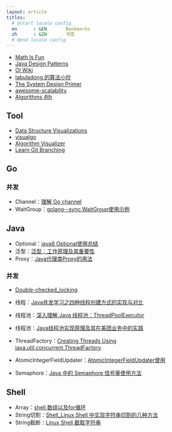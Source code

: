 ```yaml
---
layout: article
titles:
  # @start locale config
  en      : &EN       Bookmarks
  zh      : &ZH       书签
  # @end locale config
---
```


- [Math Is Fun](https://www.mathsisfun.com/index.htm)
- [Java Design Patterns](https://java-design-patterns.com/)
- [OI Wiki](https://oi-wiki.org/)
- [labuladong 的算法小抄](https://labuladong.gitbook.io/algo/)
- [The System Design Primer](https://github.com/donnemartin/system-design-primer)
- [awesome-scalability](http://awesome-scalability.com/)
- [Algorithms 4th](https://algs4.cs.princeton.edu/home/)

## Tool

- [Data Structure Visualizations](https://www.cs.usfca.edu/~galles/visualization/Algorithms.html)
- [visualgo](https://visualgo.net/zh)
- [Algorithm Visualizer](https://algorithm-visualizer.org/)
- [Learn Git Branching](https://learngitbranching.js.org/)

## Go

### 并发

- Channel：[理解 Go channel](https://sanyuesha.com/2017/08/03/go-channel/)
- WaitGroup：[golang--sync.WaitGroup使用示例](https://www.cnblogs.com/getong/archive/2013/03/29/2988816.html)

## Java

- Optional：[java8 Optional使用总结](https://www.cnblogs.com/kingsonfu/p/11009574.html)
- 泛型：[泛型：工作原理及其重要性](https://www.oracle.com/cn/technical-resources/articles/java/juneau-generics.html)
- Proxy：[Java代理类Proxy的用法](https://www.cnblogs.com/woshimrf/p/java-proxy.html)

### 并发

- [Double-checked_locking](https://en.wikipedia.org/wiki/Double-checked_locking)

- 线程：[Java并发学习之四种线程创建方式的实现与对比](https://my.oschina.net/u/566591/blog/1576410)
- 线程池：[深入理解 Java 线程池：ThreadPoolExecutor](https://juejin.im/entry/6844903475197788168)
- 线程池：[Java线程池实现原理及其在美团业务中的实践](https://tech.meituan.com/2020/04/02/java-pooling-pratice-in-meituan.html)
- ThreadFactory：[Creating Threads Using java.util.concurrent.ThreadFactory](https://howtodoinjava.com/java/multi-threading/creating-threads-using-java-util-concurrent-threadfactory/)
- AtomicIntegerFieldUpdater：[AtomicIntegerFieldUpdater使用](https://www.cnblogs.com/hithlb/p/4516078.html)
- Semaphore：[Java 中的 Semaphore 信号量使用方法](https://www.jianshu.com/p/aff5e1ad4581)

## Shell

- Array：[shell 数组以及for循环](https://juejin.im/post/6844903847534526471)
- String切割：[Shell_Linux Shell 中实现字符串切割的几种方法](http://www.jeepxie.net/article/462247.html)
- String截断：[Linux Shell 截取字符串](https://www.cnblogs.com/fengbohello/p/5954895.html)
